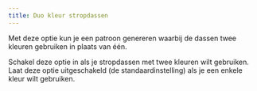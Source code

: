 ```yaml
---
title: Duo kleur stropdassen
---
```


Met deze optie kun je een patroon genereren waarbij de dassen twee kleuren gebruiken in plaats van één.

Schakel deze optie in als je stropdassen met twee kleuren wilt gebruiken. Laat deze optie uitgeschakeld (de standaardinstelling) als je een enkele kleur wilt gebruiken.

